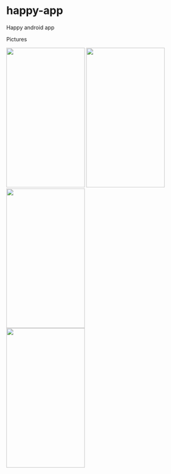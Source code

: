 happy-app
=========
Happy android app

Pictures

<img src="http://i.imgur.com/mYcHkR4.png" height="367" width="206" />
 
<img src="http://i.imgur.com/lX4sHKc.png" height="367" width="206" />
<br />
<img src="http://i.imgur.com/yVm601s.png" height="367" width="206" />
<br />
<img src="http://i.imgur.com/Uw5tnps.png" height="367" width="206" />
